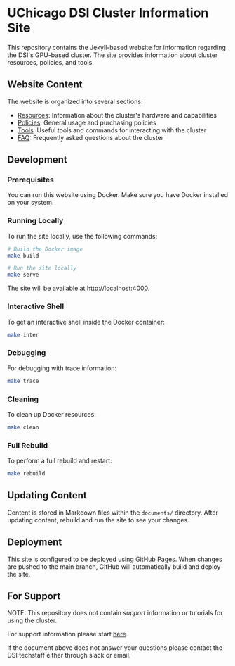 # UChicago DSI Cluster Information Site

This repository contains the Jekyll-based website for information regarding the DSI's GPU-based cluster. The site provides information about cluster resources, policies, and tools.

## Website Content

The website is organized into several sections:

- [Resources](/resources/): Information about the cluster's hardware and capabilities
- [Policies](/policies/): General usage and purchasing policies
- [Tools](/tools/): Useful tools and commands for interacting with the cluster
- [FAQ](/faq/): Frequently asked questions about the cluster

## Development

### Prerequisites

You can run this website using Docker. Make sure you have Docker installed on your system.

### Running Locally

To run the site locally, use the following commands:

```bash
# Build the Docker image
make build

# Run the site locally
make serve
```

The site will be available at http://localhost:4000.

### Interactive Shell

To get an interactive shell inside the Docker container:

```bash
make inter
```

### Debugging

For debugging with trace information:

```bash
make trace
```

### Cleaning

To clean up Docker resources:

```bash
make clean
```

### Full Rebuild

To perform a full rebuild and restart:

```bash
make rebuild
```

## Updating Content

Content is stored in Markdown files within the `documents/` directory. After updating content, rebuild and run the site to see your changes.

## Deployment

This site is configured to be deployed using GitHub Pages. When changes are pushed to the main branch, GitHub will automatically build and deploy the site.

## For Support

NOTE: This repository does not contain _support_ information or tutorials for using the cluster. 

For support information please start [here](https://github.com/dsi-clinic/the-clinic/blob/main/tutorials/slurm.md). 

If the document above does not answer your questions please contact the DSI techstaff either through slack or email.